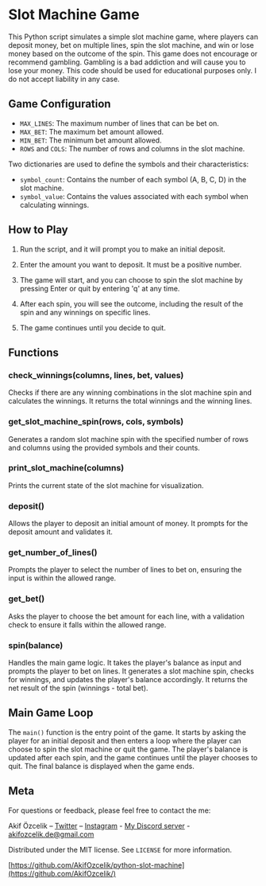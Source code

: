 # Slot Machine Game

This Python script simulates a simple slot machine game, where players can deposit money, bet on multiple lines, spin the slot machine, and win or lose money based on the outcome of the spin. This game does not encourage or recommend gambling. Gambling is a bad addiction and will cause you to lose your money. This code should be used for educational purposes only. I do not accept liability in any case.

## Game Configuration

- `MAX_LINES`: The maximum number of lines that can be bet on.
- `MAX_BET`: The maximum bet amount allowed.
- `MIN_BET`: The minimum bet amount allowed.
- `ROWS` and `COLS`: The number of rows and columns in the slot machine.

Two dictionaries are used to define the symbols and their characteristics:

- `symbol_count`: Contains the number of each symbol (A, B, C, D) in the slot machine.
- `symbol_value`: Contains the values associated with each symbol when calculating winnings.

## How to Play

1. Run the script, and it will prompt you to make an initial deposit.

2. Enter the amount you want to deposit. It must be a positive number.

3. The game will start, and you can choose to spin the slot machine by pressing Enter or quit by entering 'q' at any time.

4. After each spin, you will see the outcome, including the result of the spin and any winnings on specific lines.

5. The game continues until you decide to quit.

## Functions

### check_winnings(columns, lines, bet, values)

Checks if there are any winning combinations in the slot machine spin and calculates the winnings. It returns the total winnings and the winning lines.

### get_slot_machine_spin(rows, cols, symbols)

Generates a random slot machine spin with the specified number of rows and columns using the provided symbols and their counts.

### print_slot_machine(columns)

Prints the current state of the slot machine for visualization.

### deposit()

Allows the player to deposit an initial amount of money. It prompts for the deposit amount and validates it.

### get_number_of_lines()

Prompts the player to select the number of lines to bet on, ensuring the input is within the allowed range.

### get_bet()

Asks the player to choose the bet amount for each line, with a validation check to ensure it falls within the allowed range.

### spin(balance)

Handles the main game logic. It takes the player's balance as input and prompts the player to bet on lines. It generates a slot machine spin, checks for winnings, and updates the player's balance accordingly. It returns the net result of the spin (winnings - total bet).

## Main Game Loop

The `main()` function is the entry point of the game. It starts by asking the player for an initial deposit and then enters a loop where the player can choose to spin the slot machine or quit the game. The player's balance is updated after each spin, and the game continues until the player chooses to quit. The final balance is displayed when the game ends.

## Meta

For questions or feedback, please feel free to contact the me:

Akif Özcelik – [Twitter](https://twitter.com/akifzclk) – [Instagram](https://www.instagram.com/iamakifzclk/) - [My Discord server](https://discord.gg/6PRazmg9fs) - akifozcelik.de@gmail.com

Distributed under the MIT license. See `LICENSE` for more information.

[https://github.com/AkifOzcelik/python-slot-machine](https://github.com/AkifOzcelik/)
